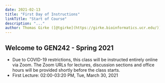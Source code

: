```yaml
---
date: 2021-02-13
title: "First Day of Instructions"
linkTitle: "Start of Course"
description: "..."
author: Thomas Girke ([@tgirke](https://girke.bioinformatics.ucr.edu/))
---
```


## Welcome to GEN242 - Spring 2021

+ Due to COVID-19 restrictions, this class will be instructed entirely online via Zoom. The Zoom URLs for lectures, discussion sections and office hours will be provided shortly before the class starts.
+ First Lecture: 02:00-03:20 PM, Tue, March 30, 2021

